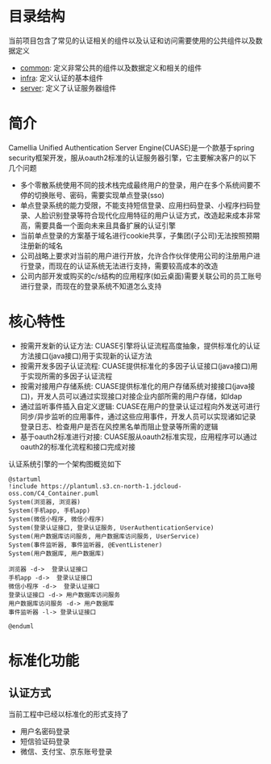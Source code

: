 # 目录结构

当前项目包含了常见的认证相关的组件以及认证和访问需要使用的公共组件以及数据定义

* [common](./sdk/common): 定义非常公共的组件以及数据定义和相关的组件
* [infra](./sdk/infra): 定义认证的基本组件
* [server](./sdk/server): 定义了认证服务器组件

# 简介

Camellia Unified Authentication Server Engine(CUASE)是一个款基于spring security框架开发，服从oauth2标准的认证服务器引擎，它主要解决客户的以下几个问题

* 多个零散系统使用不同的技术栈完成最终用户的登录，用户在多个系统间要不停的切换账号、密码，需要实现单点登录(sso)
* 单点登录系统的能力受限，不能支持短信登录、应用扫码登录、小程序扫码登录、人脸识别登录等符合现代化应用特征的用户认证方式，改造起来成本非常高，需要具备一个面向未来且具备扩展的认证引擎
* 当前单点登录的方案基于域名进行cookie共享，子集团(子公司)无法按照预期注册新的域名
* 公司战略上要求对当前的用户进行开放，允许合作伙伴使用公司的注册用户进行登录，而现在的认证系统无法进行支持，需要较高成本的改造
* 公司内部开发或购买的c/s结构的应用程序(如云桌面)需要关联公司的员工账号进行登录，而现在的登录系统不知道怎么支持

# 核心特性

* 按需开发新的认证方法: CUASE引擎将认证流程高度抽象，提供标准化的认证方法接口(java接口)用于实现新的认证方法
* 按需开发多因子认证流程: CUASE提供标准化的多因子认证接口(java接口)用于实现所需的多因子认证流程
* 按需对接用户存储系统: CUASE提供标准化的用户存储系统对接接口(java接口)，开发人员可以通过实现接口对接企业内部所需的用户存储，如ldap
* 通过监听事件插入自定义逻辑: CUASE在用户的登录认证过程向外发送可进行同步/异步监听的应用事件，通过这些应用事件，开发人员可以实现诸如记录登录日志、检查用户是否在风控黑名单而阻止登录等所需的逻辑
* 基于oauth2标准进行对接: CUASE服从oauth2标准实现，应用程序可以通过oauth2的标准化流程和接口完成对接

认证系统引擎的一个架构图概览如下

```plantuml
@startuml
!include https://plantuml.s3.cn-north-1.jdcloud-oss.com/C4_Container.puml
System(浏览器, 浏览器)
System(手机app, 手机app)
System(微信小程序, 微信小程序)
System(登录认证接口, 登录认证服务, UserAuthenticationService)
System(用户数据库访问服务, 用户数据库访问服务, UserService)
System(事件监听器, 事件监听器, @EventListener)
System(用户数据库, 用户数据库)

浏览器 -d->  登录认证接口
手机app -d->  登录认证接口
微信小程序 -d->  登录认证接口
登录认证接口 -d-> 用户数据库访问服务
用户数据库访问服务 -d-> 用户数据库
事件监听器 -l-> 登录认证接口

@enduml
```

# 标准化功能

## 认证方式

当前工程中已经以标准化的形式支持了

* 用户名密码登录
* 短信验证码登录
* 微信、支付宝、京东账号登录